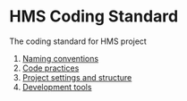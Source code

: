 # HMS Coding Standard
The coding standard for HMS project

1. [Naming conventions](https://www.github.com/CloudHMS/HMS.CodingStandard/tree/master/Naming%20Conventions)
2. [Code practices](https://www.github.com/CloudHMS/HMS.CodingStandard/tree/master/Coding%20practices)
3. [Project settings and structure](https://github.com/CloudHMS/HMS.CodingStandard/tree/master/Project%20Settings%20and%20Structure)
4. [Development tools](https://github.com/CloudHMS/HMS.CodingStandard/tree/master/Development%20tools)
